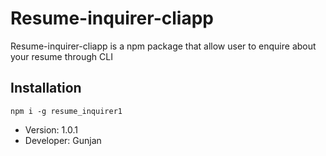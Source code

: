 # Resume-inquirer-cliapp

Resume-inquirer-cliapp is a npm package that allow user to enquire about your resume through CLI

## Installation

```
npm i -g resume_inquirer1
```

- Version: 1.0.1
- Developer: Gunjan
